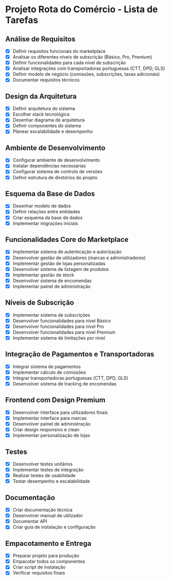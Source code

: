 # Projeto Rota do Comércio - Lista de Tarefas

## Análise de Requisitos
- [x] Definir requisitos funcionais do marketplace
- [x] Analisar os diferentes níveis de subscrição (Básico, Pro, Premium)
- [x] Definir funcionalidades para cada nível de subscrição
- [x] Analisar integrações com transportadoras portuguesas (CTT, DPD, GLS)
- [x] Definir modelo de negócio (comissões, subscrições, taxas adicionais)
- [x] Documentar requisitos técnicos

## Design da Arquitetura
- [x] Definir arquitetura do sistema
- [x] Escolher stack tecnológica
- [x] Desenhar diagrama de arquitetura
- [x] Definir componentes do sistema
- [x] Planear escalabilidade e desempenho

## Ambiente de Desenvolvimento
- [x] Configurar ambiente de desenvolvimento
- [x] Instalar dependências necessárias
- [x] Configurar sistema de controlo de versões
- [x] Definir estrutura de diretórios do projeto

## Esquema da Base de Dados
- [x] Desenhar modelo de dados
- [x] Definir relações entre entidades
- [x] Criar esquema da base de dados
- [x] Implementar migrações iniciais

## Funcionalidades Core do Marketplace
- [x] Implementar sistema de autenticação e autorização
- [x] Desenvolver gestão de utilizadores (marcas e administradores)
- [x] Implementar gestão de lojas personalizadas
- [x] Desenvolver sistema de listagem de produtos
- [x] Implementar gestão de stock
- [x] Desenvolver sistema de encomendas
- [x] Implementar painel de administração

## Níveis de Subscrição
- [x] Implementar sistema de subscrições
- [x] Desenvolver funcionalidades para nível Básico
- [x] Desenvolver funcionalidades para nível Pro
- [x] Desenvolver funcionalidades para nível Premium
- [x] Implementar sistema de limitações por nível

## Integração de Pagamentos e Transportadoras
- [x] Integrar sistema de pagamentos
- [x] Implementar cálculo de comissões
- [x] Integrar transportadoras portuguesas (CTT, DPD, GLS)
- [x] Desenvolver sistema de tracking de encomendas

## Frontend com Design Premium
- [x] Desenvolver interface para utilizadores finais
- [x] Implementar interface para marcas
- [x] Desenvolver painel de administração
- [x] Criar design responsivo e clean
- [x] Implementar personalização de lojas

## Testes
- [x] Desenvolver testes unitários
- [x] Implementar testes de integração
- [x] Realizar testes de usabilidade
- [x] Testar desempenho e escalabilidade

## Documentação
- [x] Criar documentação técnica
- [x] Desenvolver manual de utilizador
- [x] Documentar API
- [x] Criar guia de instalação e configuração

## Empacotamento e Entrega
- [x] Preparar projeto para produção
- [x] Empacotar todos os componentes
- [x] Criar script de instalação
- [x] Verificar requisitos finais
